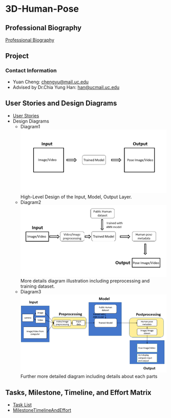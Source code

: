 # 3D-Human-Pose
## Professional Biography
[Professional Biography](Professional_Biography.md)

## Project

### Contact Information
* Yuan Cheng: chengyu@mail.uc.edu
* Advised by Dr.Chia Yung Han: han@ucmail.uc.edu

## User Stories and Design Diagrams
* [User Stories](User_Stories.md)
* Design Diagrams
    * Diagram1![Diagram 1](design/diagram1.png)High-Level Design of the Input, Model, Output Layer.
    * Diagram2![Diagram 2](design/diagram2.png)More details diagram illustration including preprocessing and training dataset.
    * Diagram3![Diagram 3](design/diagram3.png)Further more detailed diagram including details about each parts
## Tasks, Milestone, Timeline, and Effort Matrix
* [Task List](Tasklist.md)
* [MilestoneTimelineAndEffort](MilestoneTimelineAndEffort.md)